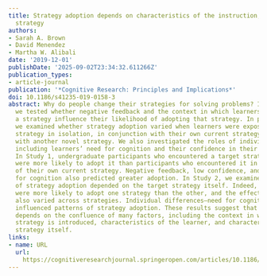 ```yaml
---
title: Strategy adoption depends on characteristics of the instruction, learner, and
  strategy
authors:
- Sarah A. Brown
- David Menendez
- Martha W. Alibali
date: '2019-12-01'
publishDate: '2025-09-02T23:34:32.611266Z'
publication_types:
- article-journal
publication: '*Cognitive Research: Principles and Implications*'
doi: 10.1186/s41235-019-0158-3
abstract: Why do people change their strategies for solving problems? In this research,
  we tested whether negative feedback and the context in which learners encounter
  a strategy influence their likelihood of adopting that strategy. In particular,
  we examined whether strategy adoption varied when learners were exposed to a target
  strategy in isolation, in conjunction with their own current strategy, and in conjunction
  with another novel strategy. We also investigated the roles of individual differences,
  including learners’ need for cognition and their confidence in their current strategies.
  In Study 1, undergraduate participants who encountered a target strategy in isolation
  were more likely to adopt it than participants who encountered it in the context
  of their own current strategy. Negative feedback, low confidence, and high need
  for cognition also predicted greater adoption. In Study 2, we examined whether rates
  of strategy adoption depended on the target strategy itself. Indeed, participants
  were more likely to adopt one strategy than the other, and the effects of feedback
  also varied across strategies. Individual differences—need for cognition and confidence—also
  influenced patterns of strategy adoption. These results suggest that strategy adoption
  depends on the confluence of many factors, including the context in which a target
  strategy is introduced, characteristics of the learner, and characteristics of the
  strategy itself.
links:
- name: URL
  url: 
    https://cognitiveresearchjournal.springeropen.com/articles/10.1186/s41235-019-0158-3
---
```

